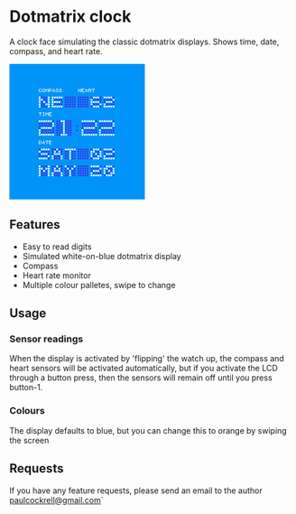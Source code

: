 # Dotmatrix clock

A clock face simulating the classic dotmatrix displays. Shows time, date, compass, and heart rate.

![](dotmatrix-clock-screen-shot.png)

## Features

- Easy to read digits
- Simulated white-on-blue dotmatrix display
- Compass
- Heart rate monitor
- Multiple colour palletes, swipe to change

## Usage

### Sensor readings

When the display is activated by 'flipping' the watch up, the compass and heart sensors will be activated automatically, but if
you activate the LCD through a button press, then the sensors will remain off until you press button-1.

### Colours

The display defaults to blue, but you can change this to orange by swiping the screen

## Requests

If you have any feature requests, please send an email to the author paulcockrell@gmail.com`
